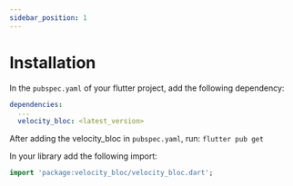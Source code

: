 ```yaml
---
sidebar_position: 1
---
```


# Installation

In the `pubspec.yaml` of your flutter project, add the following dependency:

```yaml
dependencies:
  ...
  velocity_bloc: <latest_version>
```

After adding the velocity_bloc in `pubspec.yaml`, run: ```flutter pub get```

In your library add the following import:

```dart
import 'package:velocity_bloc/velocity_bloc.dart';
```

